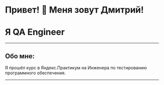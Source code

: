 # Привет! 👋 Меня зовут Дмитрий!
# Я QA Engineer
___
## Обо мне: 
Я прошёл курс в Яндекс.Практикум на Инженера по тестированию программного обеспечения.
___
